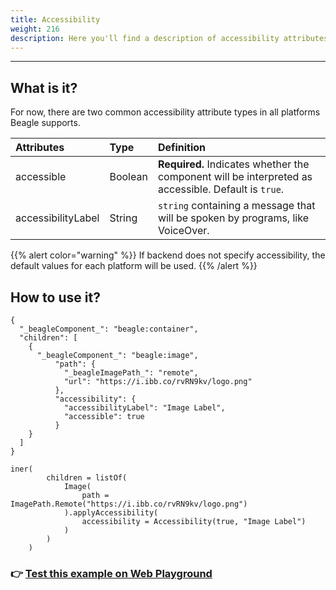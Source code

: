 ```yaml
---
title: Accessibility
weight: 216
description: Here you'll find a description of accessibility attributes
---
```


---

## What is it?

For now, there are two common accessibility attribute types in all platforms Beagle supports. 

| **Attributes** | **Type** | **Definition** |
| :--- | :--- | :--- |
| accessible | Boolean | **Required.** Indicates whether the component will be interpreted as accessible. Default is `true`. |
| accessibilityLabel | String | `string` containing a message that will be spoken by programs, like VoiceOver. |

{{% alert color="warning" %}}
If backend does not specify accessibility, the default values ​​for each platform will be used.
{{% /alert %}}

## How to use it?



```text
{
  "_beagleComponent_": "beagle:container",
  "children": [
    {
      "_beagleComponent_": "beagle:image",
          "path": {
            "_beagleImagePath_": "remote",
            "url": "https://i.ibb.co/rvRN9kv/logo.png"
          },
          "accessibility": {
            "accessibilityLabel": "Image Label",
            "accessible": true
          }
    }
  ]
}
```



```
iner(
        children = listOf(
            Image(
                path = ImagePath.Remote("https://i.ibb.co/rvRN9kv/logo.png")
            ).applyAccessibility(
                accessibility = Accessibility(true, "Image Label")
            )
        )
    )
```



### 👉 [Test this example on Web Playground](https://beagle-playground.netlify.app/#/cloud/984d1316f43146f9a1341c478783d536/accessibility.json)
